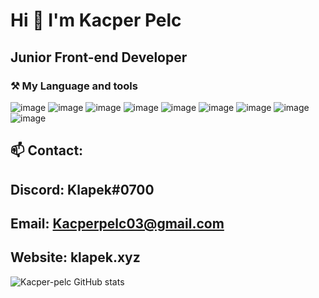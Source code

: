 # Hi 👋 I'm Kacper Pelc

## Junior Front-end Developer
### ⚒ My Language and tools 
![image](https://user-images.githubusercontent.com/88326291/178596159-131cd895-4430-491c-8425-8a513b6a038a.png) ![image](https://user-images.githubusercontent.com/88326291/178596188-ac673355-e5f5-44a4-9dfa-cf7d62226584.png) ![image](https://user-images.githubusercontent.com/88326291/178596218-ba00902c-f002-46dd-9760-d7fa7afbd34c.png) ![image](https://user-images.githubusercontent.com/88326291/178596102-9e3af62e-8bb6-4264-9b34-696ed22b9ed9.png) ![image](https://user-images.githubusercontent.com/88326291/178596251-c11bec0e-b744-4e63-8848-5a0f36b3a26f.png) ![image](https://user-images.githubusercontent.com/88326291/178596272-5c4e69b6-29f4-45c3-b2d8-c4ee791670f0.png) ![image](https://user-images.githubusercontent.com/88326291/178596291-8936c58e-e46e-43e1-b61b-392f00be9c64.png) ![image](https://user-images.githubusercontent.com/88326291/178596309-5ad02c21-083a-4184-bf19-3f3fb8ae78c0.png) ![image](https://user-images.githubusercontent.com/88326291/178596330-a327d456-3ae7-476c-b4f7-2bc2af1e6f9c.png)


## 📫 Contact:
## Discord: Klapek#0700
## Email: Kacperpelc03@gmail.com
## Website: klapek.xyz

![Kacper-pelc GitHub stats](https://github-readme-stats.vercel.app/api?username=Kacper-Pelc&theme=dark&show_icons=true)
